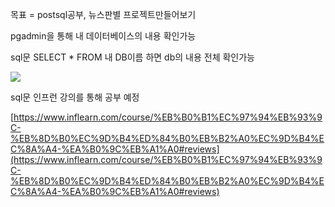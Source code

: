 목표 = postsql공부, 뉴스판별 프로젝트만들어보기

pgadmin을 통해 내 데이터베이스의 내용 확인가능

sql문 SELECT * FROM 내 DB이름 하면 db의 내용 전체 확인가능

![](https://caosisa.github.io/lib/media/1.png)

sql문 인프런 강의를 통해 공부 예정

[https://www.inflearn.com/course/%EB%B0%B1%EC%97%94%EB%93%9C-%EB%8D%B0%EC%9D%B4%ED%84%B0%EB%B2%A0%EC%9D%B4%EC%8A%A4-%EA%B0%9C%EB%A1%A0#reviews](https://www.inflearn.com/course/%EB%B0%B1%EC%97%94%EB%93%9C-%EB%8D%B0%EC%9D%B4%ED%84%B0%EB%B2%A0%EC%9D%B4%EC%8A%A4-%EA%B0%9C%EB%A1%A0#reviews)